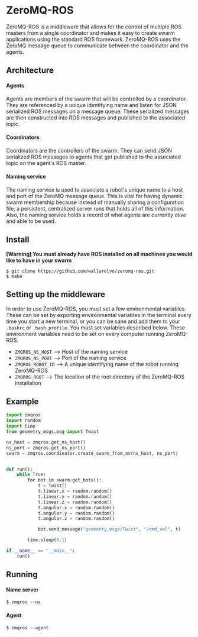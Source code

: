 ZeroMQ-ROS
========

ZeroMQ-ROS is a middleware that allows for the control of multiple ROS masters from
a single coordinator and makes it easy to create swarm applications using the standard
ROS framework. ZeroMQ-ROS uses the ZeroMQ message queue to communicate between the coordinator
and the agents.

## Architecture
#### Agents

Agents are members of the swarm that will be controlled by a coordinator. They are referenced by
a unique identifying name and listen for JSON serialized ROS messages on a message queue. These
serialized messages are then constructed into ROS messages and published to the associated topic.

#### Coordinators

Coordinators are the controllers of the swarm. They can send JSON serialized ROS messages to agents
that get published to the associated topic on the agent's ROS master.

#### Naming service

The naming service is used to associate a robot's unique name to a host and port of the ZeroMQ
message queue. This is vital for having dynamic swarm membership because instead of manually sharing
a configuration file, a persistent, centralized server runs that holds all of this information. Also,
the naming service holds a record of what agents are currently *alive* and able to be used.

## Install

**[Warning] You must already have ROS installed on all machines you would like
to have in your swarm**

    $ git clone https://github.com/wallarelvo/zeromq-ros.git
    $ make
    
## Setting up the middleware

In order to use ZeroMQ-ROS, you must set a few environmental variables. These can
be set by exporting environmental variables in the terminal every time you start a
new terminal, or you can be sane and add them to your `.bashrc` or `.bash_profile`.
You must set variables described below. These environment variables need to be set on
every computer running ZeroMQ-ROS.

- `ZMQROS_NS_HOST` --> Host of the naming service
- `ZMQROS_NS_PORT` --> Port of the naming service
- `ZMQROS_ROBOT_ID` --> A unique identifying name of the robot running ZeroMQ-ROS
- `ZMQROS_ROOT` --> The location of the root directory of the ZeroMQ-ROS installation

## Example
```python
import zmqros
import random
import time
from geometry_msgs.msg import Twist

ns_host = zmqros.get_ns_host()
ns_port = zmqros.get_ns_port()
swarm = zmqros.coordinator.create_swarm_from_ns(ns_host, ns_port)


def run():
    while True:
        for bot in swarm.get_bots():
            t = Twist()
            t.linear.x = random.random()
            t.linear.y = random.random()
            t.linear.z = random.random()
            t.angular.x = random.random()
            t.angular.y = random.random()
            t.angular.z = random.random()

            bot.send_message("geometry_msgs/Twist", "/cmd_vel", t)

        time.sleep(0.1)

if __name__ == "__main__":
    run()
```

## Running

#### Name server
    $ zmqros --ns

#### Agent
    $ zmqros --agent
